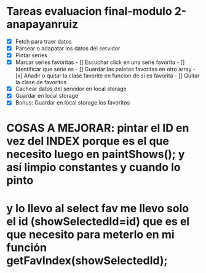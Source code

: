 # Tareas evaluacion final-modulo 2-anapayanruiz

- [x] Fetch para traer datos
- [x] Parsear o adapatar los datos del servidor
- [x] Pintar series
- [x] Marcar series favoritas - [] Escuchar click en una serie favorita - [] Identificar que serie es - [] Guardar las paletas favoritas en otro array - [x] Añadir o quitar la clase favorite en funcion de si es favorita - [] Quitar la clase de favoritos
- [x] Cachear datos del servidor en local storage
- [x] Guardar en local storage
- [x] Bonus: Guardar en local storage los favoritos

# COSAS A MEJORAR: pintar el ID en vez del INDEX porque es el que necesito luego en paintShows(); y así limpio constantes y cuando lo pinto

# y lo llevo al select fav me llevo solo el id (showSelectedId=id) que es el que necesito para meterlo en mi función getFavIndex(showSelectedId);
